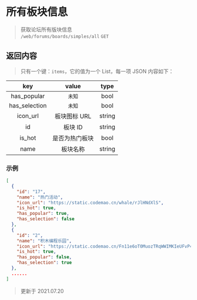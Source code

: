# 所有板块信息

> 获取论坛所有版块信息  
> `/web/forums/boards/simples/all` `GET`

## 返回内容

> 只有一个键：`items`，它的值为一个 List，每一项 JSON 内容如下：

|      key      |     value      |  type  |
| :-----------: | :------------: | :----: |
|  has_popular  |     `未知`     |  bool  |
| has_selection |     `未知`     |  bool  |
|   icon_url    |  板块图标 URL  | string |
|      id       |    板块 ID     | string |
|    is_hot     | 是否为热门板块 |  bool  |
|     name      |    板块名称    | string |

### 示例

```json
[
  {
    "id": "17",
    "name": "热门活动",
    "icon_url": "https://static.codemao.cn/whale/rJlHNdXlS",
    "is_hot": true,
    "has_popular": true,
    "has_selection": false
  },
  {
    "id": "2",
    "name": "积木编程乐园",
    "icon_url": "https://static.codemao.cn/Fn11e6oT0MuozTRqWWIMKIeUFvP4",
    "is_hot": true,
    "has_popular": false,
    "has_selection": true
  },
  ......
]
```

> 更新于 2021.07.20
